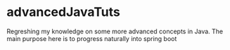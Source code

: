 # advancedJavaTuts
Regreshing my knowledge on some more advanced concepts in Java. The main purpose here is to progress naturally into spring boot
